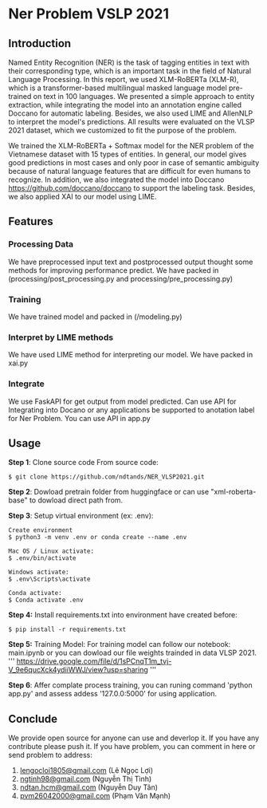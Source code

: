 # Ner Problem VSLP 2021
## Introduction
Named Entity Recognition (NER) is the task of tagging entities in text with their corresponding type, which is an important task in the field of Natural Language Processing. In this report, we used XLM-RoBERTa (XLM-R), which is a transformer-based multilingual masked language model pre-trained on text in 100 languages. We presented a simple approach to entity extraction, while integrating the model into an annotation engine called Doccano for automatic labeling. Besides, we also used LIME and AllenNLP to interpret the model's predictions. All results were evaluated on the VLSP 2021 dataset, which we customized to fit the purpose of the problem.

We trained the XLM-RoBERTa + Softmax model for the NER problem of the Vietnamese dataset with 15 types of entities. In general, our model gives good predictions in most cases and only poor in case of semantic ambiguity because of natural language features that are difficult for even humans to recognize. In addition, we also integrated the model into Doccano https://github.com/doccano/doccano to support the labeling task. Besides, we also applied XAI to our model using LIME.

## Features
### Processing Data
We have preprocessed input text  and postprocessed output thought some methods for improving performance predict. We have packed in (processing/post_processing.py and processing/pre_processing.py)
### Training
We have trained model and packed in (/modeling.py)
### Interpret by LIME methods
We have used LIME method for interpreting our model. We have packed in xai.py
### Integrate
We use FaskAPI for get output from model predicted. Can use API for Integrating into Docano or any applications be supported to anotation label for Ner Problem. You can use API in app.py
## Usage
**Step 1**: Clone source code From source code:
```
$ git clone https://github.com/ndtands/NER_VLSP2021.git
```

**Step 2**: Dowload pretrain folder from huggingface or can use "xml-roberta-base" to dowload direct path from.

**Step 3**: Setup virtual environment (ex: .env):
```
Create environment
$ python3 -m venv .env or conda create --name .env

Mac OS / Linux activate:
$ .env/bin/activate

Windows activate:
$ .env\Scripts\activate

Conda activate:
$ Conda activate .env
```

**Step 4:** Install requirements.txt into environment have created before:
```
$ pip install -r requirements.txt
```

**Step 5:** Training Model:
For training model can follow our notebook: main.ipynb or you can dowload our file weights trainded in data VLSP 2021.
'''
https://drive.google.com/file/d/1sPCnqT1m_tvj-V_9e6qucXck4ydiiWWJ/view?usp=sharing
'''

**Step 6**: Affer complate process training, you can runing command 'python app.py' and assess addess '127.0.0:5000' for using application.

## Conclude
We provide open source for anyone can use and deverlop it. If you have any contribute please push it.
If you have problem, you can comment in here or send problem to address:
1. lengocloi1805@gmail.com (Lê Ngọc Lợi)
2. ngtinh98@gmail.com (Nguyễn Thị Tình)
3. ndtan.hcm@gmail.com (Nguyễn Duy Tân)
4. pvm26042000@gmail.com (Phạm Văn Mạnh)
